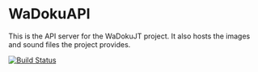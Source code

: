 # WaDokuAPI

This is the API server for the WaDokuJT project. It also hosts the images and sound files the project provides.

[![Build Status](https://travis-ci.org/WaDoku/WaDokuAPI.svg?branch=staging)](https://travis-ci.org/WaDoku/WaDokuAPI)
